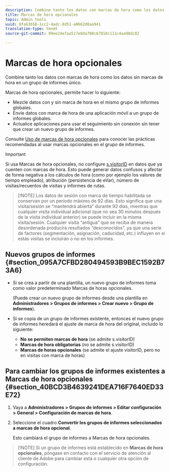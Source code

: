 ```yaml
---
description: Combine tanto los datos con marcas de hora como los datos sin marcas de hora en un grupo de informes único.
title: Marcas de hora opcionales
topic: Admin tools
uuid: 0fa63658-1cc2-4adc-8d51-a0662d0aa941
translation-type: tm+mt
source-git-commit: 99ee24efaa517e8da700c67818c111c4aa90dc02

---
```



# Marcas de hora opcionales

Combine tanto los datos con marcas de hora como los datos sin marcas de hora en un grupo de informes único.

Marcas de hora opcionales, permite hacer lo siguiente:

* Mezcle datos con y sin marca de hora en el mismo grupo de informes globales.
* Envíe datos con marca de hora de una aplicación móvil a un grupo de informes globales.
* Actualice aplicaciones para usar el seguimiento sin conexión sin tener que crear un nuevo grupo de informes.

Consulte [Uso de marcas de hora opcionales](/help/implement/js-implementation/timestamps-overview.md) para conocer las prácticas recomendadas al usar marcas opcionales en el grupo de informes.

>[!IMPORTANT]
>
>Si usa Marcas de hora opcionales, no configure [s.visitorID](https://marketing.adobe.com/resources/help/en_US/sc/implement/visid_custom.html) en datos que ya cuenten con marcas de hora. Esto puede generar datos confusos y afectar de forma negativa a los cálculos de hora (como por ejemplo los valores de tiempo empleado), atribución (persistencia de eVar), número de visitas/recuentos de visitas y informes de rutas.

> [!NOTE] Los datos de sesión con marca de tiempo habilitada se conservan por un período máximo de 92 días. Esto significa que una visita/sesión se “mantendrá abierta” durante 92 días, mientras que cualquier visita individual adicional (que no sea 30 minutos después de la visita individual anterior) se puede incluir en la misma visita/sesión. Cualquier visita “antigua” que se reciba de manera desordenada producirá resultados “desconocidos”, ya que una serie de factores (segmentación, asignación, caducidad, etc.) influyen en si estas visitas se incluirán o no en los informes.

## Nuevos grupos de informes {#section_095A7CFBD280494593B9BEC1592B73A6}

* Si se crea a partir de una plantilla, un nuevo grupo de informes toma como valor predeterminado Marcas de horas opcionales.

   (Puede crear un nuevo grupo de informes desde una plantilla en **Administradores &gt; Grupos de informes &gt; Crear nuevo &gt; Grupo de informes**).
* Si se copia de un grupo de informes existente, entonces el nuevo grupo de informes heredará el ajuste de marca de hora del original, incluido lo siguiente:

   * **No se permiten marcas de hora** (se admite s.visitorID)
   * **Marcas de hora obligatorias** (no se admite s.visitorID)
   * **Marcas de horas opcionales** (se admite el ajuste visitorID, pero no en visitas con marca de horas)

## Para cambiar los grupos de informes existentes a Marcas de hora opcionales {#section_40BCD3B4639241DEA716F7640ED33E72}

1. Vaya a **Administradores &gt; Grupos de informes &gt; Editar configuración &gt; General &gt; Configuración de marcas de hora**.
1. Seleccione el cuadro **Convertir los grupos de informes seleccionados a marcas de hora opcional**.

   Esto cambiará el grupo de informes a Marcas de hora opcionales.

> [!NOTE] Si un grupo de informes está establecido en **Marcas de hora opcionales**, póngase en contacto con el servicio de atención al cliente de Adobe para cambiar esta o cualquier otra opción de configuración.

